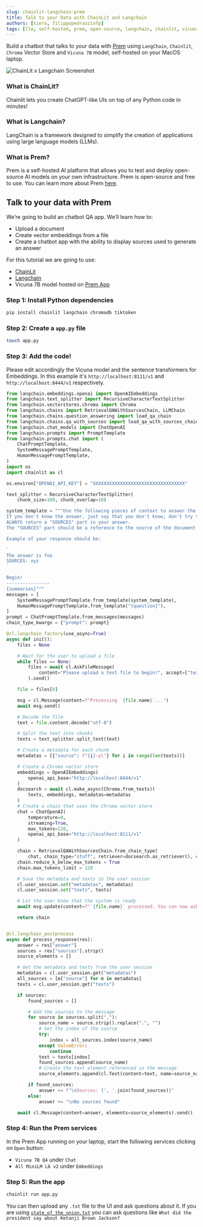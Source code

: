 ```yaml
---
slug: chainlit-langchain-prem
title: Talk to your Data with ChainLit and Langchain
authors: [tiero, filippopedrazzinfp]
tags: [llm, self-hosted, prem, open-source, langchain, chainlit, vicuna-7b, chroma, vector-store]
---
```

<head>
  <meta name="twitter:image" content="./banner.jpg"/>
</head>


Build a chatbot that talks to your data with [Prem](https://premai.io) using `LangChain`, `Chainlit`, `Chroma` Vector Store and `Vicuna 7B` model, self-hosted on your MacOS laptop.

![ChainLit x Langchain Screenshot](./chainlit-langchain.gif)


<!--truncate-->

### What is ChainLit?

Chainlit lets you create ChatGPT-like UIs on top of any Python code in minutes!

### What is Langchain?

LangChain is a framework designed to simplify the creation of applications using large language models (LLMs).

### What is Prem?

Prem is a self-hosted AI platform that allows you to test and deploy open-source AI models on your own infrastructure. Prem is open-source and free to use. You can learn more about Prem [here](https://premai.io).


## Talk to your data with Prem

We’re going to build an chatbot QA app. We’ll learn how to:

- Upload a document
- Create vector embeddings from a file
- Create a chatbot app with the ability to display sources used to generate an answer


For this tutorial we are going to use:

- [ChainLit](https://chainlit.io)
- [Langchain](https://docs.langchain.com/docs)
- Vicuna 7B model hosted on [Prem App](https://premai.io)

### Step 1: Install Python dependencies

```bash
pip install chainlit langchain chromadb tiktoken
```

### Step 2: Create a `app.py` file

```bash
touch app.py
```

### Step 3: Add the code!

Please edit accordingly the Vicuna model and the sentence transformers for Embeddings. In this example it's `http://localhost:8111/v1` and `http://localhost:8444/v1` respectively.

```python
from langchain.embeddings.openai import OpenAIEmbeddings
from langchain.text_splitter import RecursiveCharacterTextSplitter
from langchain.vectorstores.chroma import Chroma
from langchain.chains import RetrievalQAWithSourcesChain, LLMChain
from langchain.chains.question_answering import load_qa_chain
from langchain.chains.qa_with_sources import load_qa_with_sources_chain
from langchain.chat_models import ChatOpenAI
from langchain.prompts import PromptTemplate
from langchain.prompts.chat import (
    ChatPromptTemplate,
    SystemMessagePromptTemplate,
    HumanMessagePromptTemplate,
)
import os
import chainlit as cl

os.environ["OPENAI_API_KEY"] = "XXXXXXXXXXXXXXXXXXXXXXXXXXXXXXXXXX"

text_splitter = RecursiveCharacterTextSplitter(
    chunk_size=100, chunk_overlap=10)

system_template = """Use the following pieces of context to answer the users question.
If you don't know the answer, just say that you don't know, don't try to make up an answer.
ALWAYS return a "SOURCES" part in your answer.
The "SOURCES" part should be a reference to the source of the document from which you got your answer.

Example of your response should be:

`
The answer is foo
SOURCES: xyz
`

Begin!
----------------
{summaries}"""
messages = [
    SystemMessagePromptTemplate.from_template(system_template),
    HumanMessagePromptTemplate.from_template("{question}"),
]
prompt = ChatPromptTemplate.from_messages(messages)
chain_type_kwargs = {"prompt": prompt}

@cl.langchain_factory(use_async=True)
async def init():
    files = None

    # Wait for the user to upload a file
    while files == None:
        files = await cl.AskFileMessage(
            content="Please upload a text file to begin!", accept=["text/plain"]
        ).send()

    file = files[0]

    msg = cl.Message(content=f"Processing `{file.name}`...")
    await msg.send()

    # Decode the file
    text = file.content.decode("utf-8")

    # Split the text into chunks
    texts = text_splitter.split_text(text)

    # Create a metadata for each chunk
    metadatas = [{"source": f"{i}-pl"} for i in range(len(texts))]

    # Create a Chroma vector store
    embeddings = OpenAIEmbeddings(
        openai_api_base="http://localhost:8444/v1"
    )
    docsearch = await cl.make_async(Chroma.from_texts)(
        texts, embeddings, metadatas=metadatas
    )
    # Create a chain that uses the Chroma vector store
    chat = ChatOpenAI(
        temperature=0,
        streaming=True,
        max_tokens=128,
        openai_api_base="http://localhost:8111/v1"
    )

    chain = RetrievalQAWithSourcesChain.from_chain_type(
        chat, chain_type="stuff", retriever=docsearch.as_retriever(), chain_type_kwargs=chain_type_kwargs)
    chain.reduce_k_below_max_tokens = True
    chain.max_tokens_limit = 128

    # Save the metadata and texts in the user session
    cl.user_session.set("metadatas", metadatas)
    cl.user_session.set("texts", texts)

    # Let the user know that the system is ready
    await msg.update(content=f"`{file.name}` processed. You can now ask questions!")

    return chain


@cl.langchain_postprocess
async def process_response(res):
    answer = res["answer"]
    sources = res["sources"].strip()
    source_elements = []

    # Get the metadata and texts from the user session
    metadatas = cl.user_session.get("metadatas")
    all_sources = [m["source"] for m in metadatas]
    texts = cl.user_session.get("texts")

    if sources:
        found_sources = []

        # Add the sources to the message
        for source in sources.split(","):
            source_name = source.strip().replace(".", "")
            # Get the index of the source
            try:
                index = all_sources.index(source_name)
            except ValueError:
                continue
            text = texts[index]
            found_sources.append(source_name)
            # Create the text element referenced in the message
            source_elements.append(cl.Text(content=text, name=source_name))

        if found_sources:
            answer += f"\nSources: {', '.join(found_sources)}"
        else:
            answer += "\nNo sources found"

    await cl.Message(content=answer, elements=source_elements).send()
```

### Step 4: Run the Prem services

In the Prem App running on your laptop, start the following services clicking on `Open` button:

- `Vicuna 7B Q4` under `Chat`
- `All MiniLM L6 v2` under `Embeddings`


### Step 5: Run the app

```bash
chainlit run app.py
```

You can then upload any `.txt` file to the UI and ask questions about it. If you are using [`state_of_the_union.txt`](https://github.com/hwchase17/langchain/blob/master/docs/extras/modules/state_of_the_union.txt) you can ask questions like `What did the president say about Ketanji Brown Jackson?`

